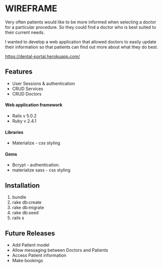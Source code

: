 # WIREFRAME

Very often patients would like to be more informed when selecting a doctor for a particular procedure. So they could find a doctor who is best suited to their current needs. 

I wanted to develop a web application that allowed doctors to easily update their information so that patients can find out more about what they do best.

https://dental-portal.herokuapp.com/

## Features
* User Sessions & authentication
* CRUD Services
* CRUD Doctors


#### Web application framework
* Rails v 5.0.2
* Ruby v 2.4.1

#### Libraries
* Materialize - css styling

#### Gems
* Bcrypt - authentication.
* materialize sass - css styling

## Installation
1. bundle
2. rake db:create
3. rake db:migrate
4. rake db:seed
5. rails s

## Future Releases
* Add Patient model
* Allow messaging between Doctors and Patients
* Access Patient information
* Make bookings

